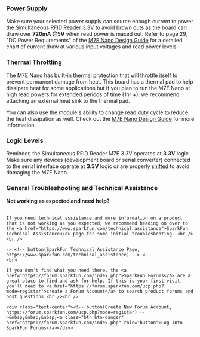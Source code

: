 
### Power Supply

Make sure your selected power supply can source enough current to power the Simultaneous RFID Reader 3.3V to avoid brown outs as the board can draw over <b>720mA @5V</b> when read power is maxed out. Refer to page 29, "DC Power Requirements" of the [M7E Nano Design Guide](https://cdn.sparkfun.com/datasheets/Sensors/ID/Nano_Design_Guide_rev01E.pdf) for a detailed chart of current draw at various input voltages and read power levels.

### Thermal Throttling

The M7E Nano has built-in thermal protection that will throttle itself to prevent permanent damage from heat. This board has a thermal pad to help dissipate heat for some applications but if you plan to run the M7E Nano at high read powers for extended periods of time (1hr +), we recommend attaching an external heat sink to the thermal pad.

You can also use the module's ability to change read duty cycle to reduce the heat dissipation as well. Check out the [M7E Nano Design Guide](https://cdn.sparkfun.com/assets/learn_tutorials/6/1/3/Nano_Design_Guide_rev01E.pdf) for more information.

### Logic Levels

Reminder, the Simultaneous RFID Reader M7E 3.3V operates at <b>3.3V</b> logic. Make sure any devices (development board or serial converter) connected to the serial interface operate at <b>3.3V</b> logic or are properly [shifted](https://learn.sparkfun.com/tutorials/logic-levels) to avoid damaging the M7E Nano.

### General Troubleshooting and Technical Assistance

<div class="alert alert-info" role="alert">
    <span class="glyphicon glyphicon-question-sign" aria-hidden="true"></span>
    <strong> Not working as expected and need help? </strong> 
    <br>
    <br>

    If you need technical assistance and more information on a product that is not working as you expected, we recommend heading on over to the <a href="https://www.sparkfun.com/technical_assistance">SparkFun Technical Assistance</a> page for some initial troubleshooting. <br /><br />
   
    -> <!-- button(SparkFun Technical Assistance Page, https://www.sparkfun.com/technical_assistance) --> <-
    <br>
   
    If you don't find what you need there, the <a href="https://forum.sparkfun.com/index.php">SparkFun Forums</a> are a great place to find and ask for help. If this is your first visit, you'll need to <a href="https://forum.sparkfun.com/ucp.php?mode=register">create a Forum Account</a> to search product forums and post questions.<br /><br />
   
    <div class="text-center"><!-- button(Create New Forum Account, https://forum.sparkfun.com/ucp.php?mode=register) -->&nbsp;&nbsp;&nbsp;<a class="btn btn-danger" href="https://forum.sparkfun.com/index.php" role="button">Log Into SparkFun Forums</a></div>

</div>